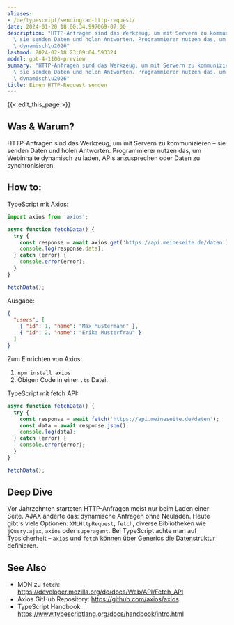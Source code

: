```yaml
---
aliases:
- /de/typescript/sending-an-http-request/
date: 2024-01-20 18:00:34.997069-07:00
description: "HTTP-Anfragen sind das Werkzeug, um mit Servern zu kommunizieren \u2013\
  \ sie senden Daten und holen Antworten. Programmierer nutzen das, um Webinhalte\
  \ dynamisch\u2026"
lastmod: 2024-02-18 23:09:04.593324
model: gpt-4-1106-preview
summary: "HTTP-Anfragen sind das Werkzeug, um mit Servern zu kommunizieren \u2013\
  \ sie senden Daten und holen Antworten. Programmierer nutzen das, um Webinhalte\
  \ dynamisch\u2026"
title: Einen HTTP-Request senden
---
```


{{< edit_this_page >}}

## Was & Warum?
HTTP-Anfragen sind das Werkzeug, um mit Servern zu kommunizieren – sie senden Daten und holen Antworten. Programmierer nutzen das, um Webinhalte dynamisch zu laden, APIs anzusprechen oder Daten zu synchronisieren.

## How to:
TypeScript mit Axios:

```typescript
import axios from 'axios';

async function fetchData() {
  try {
    const response = await axios.get('https://api.meineseite.de/daten');
    console.log(response.data);
  } catch (error) {
    console.error(error);
  }
}

fetchData();
```

Ausgabe:

```json
{
  "users": [
    { "id": 1, "name": "Max Mustermann" },
    { "id": 2, "name": "Erika Musterfrau" }
  ]
}
```

Zum Einrichten von Axios:

1. `npm install axios`
2. Obigen Code in einer `.ts` Datei.

TypeScript mit fetch API:

```typescript
async function fetchData() {
  try {
    const response = await fetch('https://api.meineseite.de/daten');
    const data = await response.json();
    console.log(data);
  } catch (error) {
    console.error(error);
  }
}

fetchData();
```

## Deep Dive
Vor Jahrzehnten starteten HTTP-Anfragen meist nur beim Laden einer Seite. AJAX änderte das: dynamische Anfragen ohne Neuladen. Heute gibt's viele Optionen: `XMLHttpRequest`, `fetch`, diverse Bibliotheken wie `jQuery.ajax`, `axios` oder `superagent`. Bei TypeScript achte man auf Typsicherheit – `axios` und `fetch` können über Generics die Datenstruktur definieren.

## See Also
- MDN zu `fetch`: https://developer.mozilla.org/de/docs/Web/API/Fetch_API
- Axios GitHub Repository: https://github.com/axios/axios
- TypeScript Handbook: https://www.typescriptlang.org/docs/handbook/intro.html
